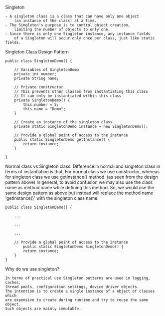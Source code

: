 Singleton

    - A singleton class is a class that can have only one object 
        (an instance of the class) at a time.
    - The Singleton's purpose is to control object creation, 
        limiting the number of objects to only one. 
    - Since there is only one Singleton instance, any instance fields 
        of a Singleton will occur only once per class, just like static fields. 
    
Singleton Class Design Pattern

    public class SingletonDemo() {

        // Variables of SingletonDemo
        private int number;
        private String name;

        // Private constructor
        // This prevents other classes from instantiating this class
        // It can only be instantiated within this class
        private SingletonDemo() {
            this.number = 5;
            this.name = "Demo";
        }
    
        // Create an instance of the singleton class
        private static SingletonDemo instance = new SingletonDemo();
    
        // Provide a global point of access to the instance
        public static SingletonDemo getInstance() {
            return instance;
        }

    }
    
    
Normal class vs Singleton class: 
    Difference in normal and singleton class in terms of instantiation is that, 
    For normal class we use constructor, whereas for singleton class 
    we use getInstance() method. (as seen from the design pattern above)
    In general, to avoid confusion we may also use the class name as method name 
    while defining this method. So, we would use the same design pattern as above but
    instead will replace the method name 'getInstance()' with the singleton class name.

    public class SingletonDemo() {
    
        ...
    
        ...
        
        ...
        
        // Provide a global point of access to the instance
            public static SingletonDemo SingletonDemo() {
            return instance;
        }
    }
    

Why do we use singleton?

    In terms of practical use Singleton patterns are used in logging, caches, 
    thread pools, configuration settings, device driver objects. 
    The intention is to create a single instance of a object of classes which 
    are expensive to create during runtime and try to reuse the same object. 
    Such objects are mainly immutable.